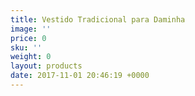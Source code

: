 ```yaml
---
title: Vestido Tradicional para Daminha
image: ''
price: 0
sku: ''
weight: 0
layout: products
date: 2017-11-01 20:46:19 +0000
---
```

